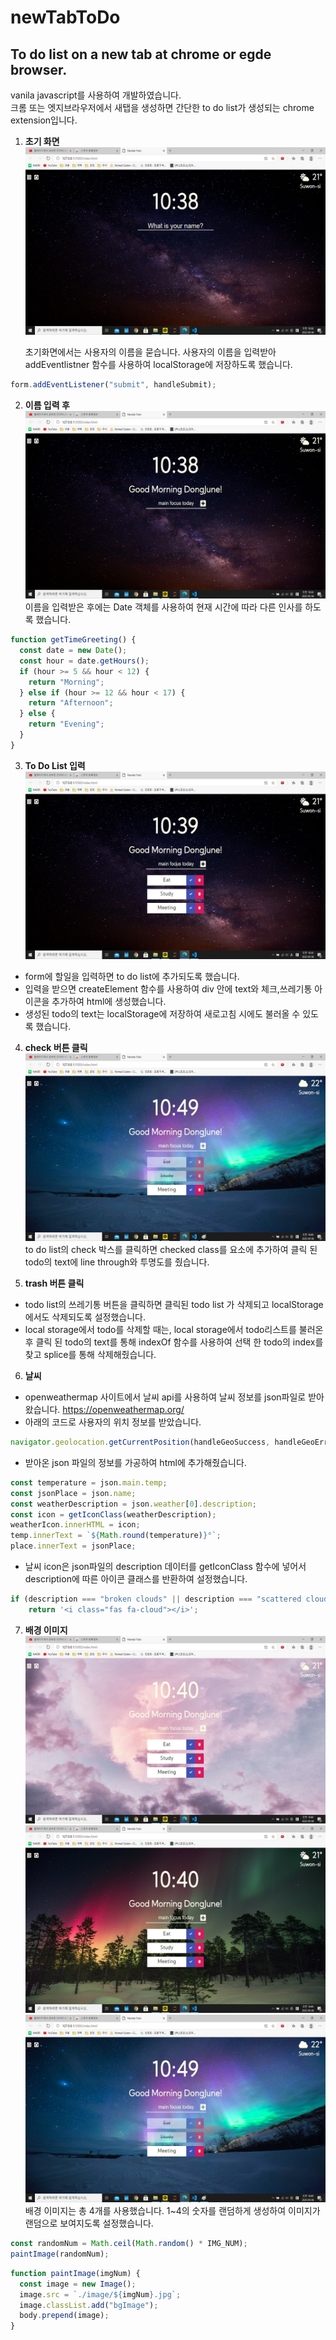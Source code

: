 # newTabToDo

## To do list on a new tab at chrome or egde browser.

vanila javascript를 사용하여 개발하였습니다.  
크롬 또는 엣지브라우저에서 새탭을 생성하면 간단한 to do list가 생성되는 chrome extension입니다.

1. **초기 화면**  
   ![1](mdImage/ask_name.jpg)

   초기화면에서는 사용자의 이름을 묻습니다. 사용자의 이름을 입력받아 addEventlistner 함수를 사용하여 localStorage에 저장하도록 했습니다.

```js
form.addEventListener("submit", handleSubmit);
```

2. **이름 입력 후**  
   ![2](mdImage/greeting.jpg)
   이름을 입력받은 후에는 Date 객체를 사용하여 현재 시간에 따라 다른 인사를 하도록 했습니다.

```js
function getTimeGreeting() {
  const date = new Date();
  const hour = date.getHours();
  if (hour >= 5 && hour < 12) {
    return "Morning";
  } else if (hour >= 12 && hour < 17) {
    return "Afternoon";
  } else {
    return "Evening";
  }
}
```

3. **To Do List 입력**  
   ![3](mdImage/todolist.jpg)

- form에 할일을 입력하면 to do list에 추가되도록 했습니다.
- 입력을 받으면 createElement 함수를 사용하여 div 안에 text와 체크,쓰레기통 아이콘을 추가하여 html에 생성했습니다.
- 생성된 todo의 text는 localStorage에 저장하여 새로고침 시에도 불러올 수 있도록 했습니다.

4. **check 버튼 클릭**  
   ![4](mdImage/RandomImage0.jpg)
   to do list의 check 박스를 클릭하면 checked class를 요소에 추가하여 클릭 된 todo의 text에 line through와 투명도를 줬습니다.

5. **trash 버튼 클릭**

- todo list의 쓰레기통 버튼을 클릭하면 클릭된 todo list 가 삭제되고 localStorage에서도 삭제되도록 설정했습니다.
- local storage에서 todo를 삭제할 때는, local storage에서 todo리스트를 불러온 후 클릭 된 todo의 text를 통해 indexOf 함수를 사용하여 선택 한 todo의 index를 찾고 splice를 통해 삭제해줬습니다.

6. **날씨**

- openweathermap 사이트에서 날씨 api를 사용하여 날씨 정보를 json파일로 받아왔습니다.
  https://openweathermap.org/
- 아래의 코드로 사용자의 위치 정보를 받았습니다.

```js
navigator.geolocation.getCurrentPosition(handleGeoSuccess, handleGeoError);
```

- 받아온 json 파일의 정보를 가공하여 html에 추가해줬습니다.

```js
const temperature = json.main.temp;
const jsonPlace = json.name;
const weatherDescription = json.weather[0].description;
const icon = getIconClass(weatherDescription);
weatherIcon.innerHTML = icon;
temp.innerText = `${Math.round(temperature)}°`;
place.innerText = jsonPlace;
```

- 날씨 icon은 json파일의 description 데이터를 getIconClass 함수에 넣어서 description에 따른 아이콘 클래스를 반환하여 설정했습니다.

```js
if (description === "broken clouds" || description === "scattered clouds") {
    return '<i class="fas fa-cloud"></i>';
```

7. **배경 이미지**  
   ![4](mdImage/RandomImage2.jpg)
   ![4](mdImage/RandomImage1.jpg)
   ![4](mdImage/RandomImage0.jpg)
   배경 이미지는 총 4개를 사용했습니다. 1~4의 숫자를 랜덤하게 생성하여 이미지가 랜덤으로 보여지도록 설정했습니다.

```js
const randomNum = Math.ceil(Math.random() * IMG_NUM);
paintImage(randomNum);
```

```js
function paintImage(imgNum) {
  const image = new Image();
  image.src = `./image/${imgNum}.jpg`;
  image.classList.add("bgImage");
  body.prepend(image);
}
```
